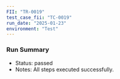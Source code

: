 ```yaml
---
FII: "TR-0019"
test_case_fii: "TC-0019"
run_date: "2025-01-23"
environment: "Test"
---
```


### Run Summary
- Status: passed
- Notes: All steps executed successfully.